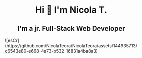 <h1 style="text-align:center">
    Hi 👋 I'm Nicola T.
</h1>

<h2 style="text-align:center">
    I'm a jr. Full-Stack Web Developer
</h2>

<figure>
![esCr](https://github.com/NicolaTeora/NicolaTeora/assets/144935713/c6543e80-e668-4a73-b532-16831a4ba8a3)
</figure>
